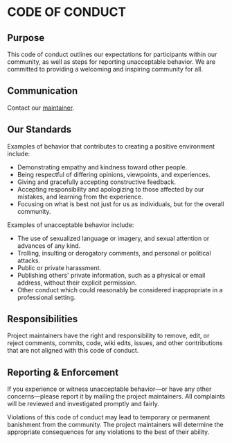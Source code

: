 # CODE OF CONDUCT

## Purpose

This code of conduct outlines our expectations for participants within our community, as well as steps for reporting unacceptable behavior. We are committed to providing a welcoming and inspiring community for all.

## Communication

Contact our [maintainer](mailto:priya+resources@engineered.co.in?subject=Resources%20repository-Code%20of%20Conduct&body=Hi%20Priya,%0A).

## Our Standards

Examples of behavior that contributes to creating a positive environment include:

- Demonstrating empathy and kindness toward other people.
- Being respectful of differing opinions, viewpoints, and experiences.
- Giving and gracefully accepting constructive feedback.
- Accepting responsibility and apologizing to those affected by our mistakes, and learning from the experience.
- Focusing on what is best not just for us as individuals, but for the overall community.

Examples of unacceptable behavior include:

- The use of sexualized language or imagery, and sexual attention or advances of any kind.
- Trolling, insulting or derogatory comments, and personal or political attacks.
- Public or private harassment.
- Publishing others' private information, such as a physical or email address, without their explicit permission.
- Other conduct which could reasonably be considered inappropriate in a professional setting.

## Responsibilities

Project maintainers have the right and responsibility to remove, edit, or reject comments, commits, code, wiki edits, issues, and other contributions that are not aligned with this code of conduct.

## Reporting & Enforcement

If you experience or witness unacceptable behavior—or have any other concerns—please report it by mailing the project maintainers. All complaints will be reviewed and investigated promptly and fairly.

Violations of this code of conduct may lead to temporary or permanent banishment from the community. The project maintainers will determine the appropriate consequences for any violations to the best of their ability.

